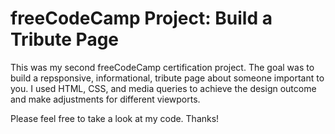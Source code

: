 # freeCodeCamp Project: Build a Tribute Page
This was my second freeCodeCamp certification project. The goal was to build a repsponsive, informational, tribute page about someone important
to you. I used HTML, CSS, and media queries to achieve the design outcome and make adjustments for different viewports.

Please feel free to take a look at my code. Thanks!
